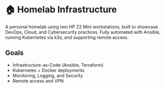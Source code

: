# 🏠 Homelab Infrastructure

A personal homelab using two HP Z2 Mini workstations, built to showcase DevOps, Cloud, and Cybersecurity practices. Fully automated with Ansible, running Kubernetes via k3s, and supporting remote access.

## Goals
- Infrastructure-as-Code (Ansible, Terraform)
- Kubernetes + Docker deployments
- Monitoring, Logging, and Security
- Remote access and VPN

